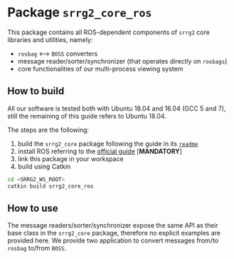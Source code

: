 # Package `srrg2_core_ros`

This package contains all ROS-dependent components of `srrg2` core libraries and utilities, namely:

* `rosbag` <--> `BOSS` converters
* message reader/sorter/synchronizer (that operates directly on `rosbags`)
* core functionalities of our multi-process viewing system

## How to build
All our software is tested both with Ubuntu 18.04 and 16.04 (GCC 5 and 7), still the remaining of this guide refers to Ubuntu 18.04.

The steps are the following:

1. build the `srrg2_core` package following the guide in its [`readme`](../srrg2_core)
2. install ROS referring to the [official guide](http://wiki.ros.org/ROS/Installation) [**MANDATORY**]
3. link this package in your workspace
4. build using Catkin
```bash
cd <SRRG2_WS_ROOT>
catkin build srrg2_core_ros
```

## How to use
The message readers/sorter/synchronizer expose the same API as their base class in the `srrg2_core` package, therefore no explicit examples are provided here.
We provide two application to convert messages from/to `rosbag` to/from `BOSS`.
